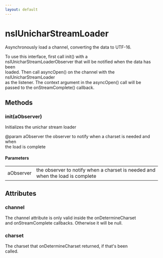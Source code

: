 ```yaml
---
layout: default
---
```


# nsIUnicharStreamLoader #
  
Asynchronously load a channel, converting the data to UTF-16.  
  
To use this interface, first call init() with a  
nsIUnicharStreamLoaderObserver that will be notified when the data has been  
loaded. Then call asyncOpen() on the channel with the nsIUnicharStreamLoader  
as the listener. The context argument in the asyncOpen() call will be  
passed to the onStreamComplete() callback.  
  

## Methods ##

### init(aObserver) ###
  
Initializes the unichar stream loader  
  
@param aObserver the observer to notify when a charset is needed and when  
                 the load is complete  
  

#### Parameters ####

<table>

<tr>
<td>aObserver</td>
<td>the observer to notify when a charset is needed and when  
                 the load is complete  
</td>
</tr>

</table>

## Attributes ##

### channel ###
  
The channel attribute is only valid inside the onDetermineCharset  
and onStreamComplete callbacks.  Otherwise it will be null.  
  

### charset ###
  
The charset that onDetermineCharset returned, if that's been  
called.  
  
